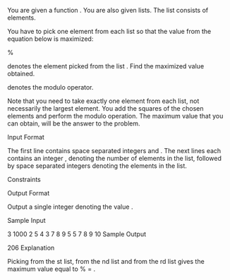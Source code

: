 You are given a function . You are also given  lists. The  list consists of  elements.

You have to pick one element from each list so that the value from the equation below is maximized:

%

 denotes the element picked from the  list . Find the maximized value  obtained.

 denotes the modulo operator.

Note that you need to take exactly one element from each list, not necessarily the largest element. You add the squares of the chosen elements and perform the modulo operation. The maximum value that you can obtain, will be the answer to the problem.

Input Format

The first line contains  space separated integers  and .
The next  lines each contains an integer , denoting the number of elements in the  list, followed by  space separated integers denoting the elements in the list.

Constraints





Output Format

Output a single integer denoting the value .

Sample Input

3 1000
2 5 4
3 7 8 9 
5 5 7 8 9 10 
Sample Output

206
Explanation

Picking  from the st list,  from the nd list and  from the rd list gives the maximum  value equal to % = .